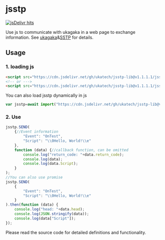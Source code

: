 # jsstp  

[![jsDelivr hits](https://img.shields.io/jsdelivr/gh/hm/ukatech/jsstp-lib?color=green)](https://www.jsdelivr.com/package/gh/ukatech/jsstp-lib)  

Use js to communicate with ukagaka in a web page to exchange information.
See [ukagaka](https://en.wikipedia.org/wiki/Ukagaka)&[SSTP](http://ssp.shillest.net/ukadoc/manual/spec_sstp.html) for details.

## Usage

### 1. loading js

```html
<script src="https://cdn.jsdelivr.net/gh/ukatech/jsstp-lib@v1.1.1.1/jsstp.min.js"></script>
<!-- or --->
<script src="https://cdn.jsdelivr.net/gh/ukatech/jsstp-lib@v1.1.1.1/jsstp.js"></script>
```

You can also load jsstp dynamically in js

```javascript
var jsstp=await import("https://cdn.jsdelivr.net/gh/ukatech/jsstp-lib@v1.1.1.1/jsstp.mjs").then(m=>m.jsstp);
```

### 2. Use

```javascript
jsstp.SEND(
	{//Event information
		"Event": "OnTest",
		"Script": "\\0Hello, World!\\e"
	},
	function (data) {//callback function, can be omitted
		console.log("return_code: "+data.return_code);
		console.log(data);
		console.log(data.Script);
	}
);
//You can also use promise
jsstp.SEND(
	{
		"Event": "OnTest",
		"Script": "\\0Hello, World!\\e"
	}
).then(function (data) {
	console.log("head: "+data.head);
	console.log(JSON.stringify(data));
	console.log(data["Script"]);
});
```
Please read the source code for detailed definitions and functionality.
